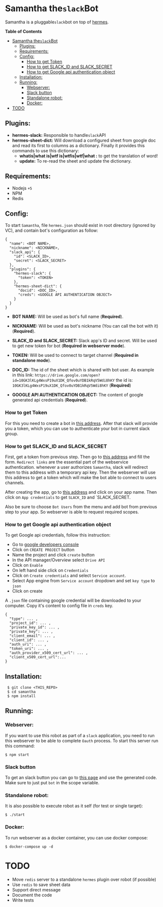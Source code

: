 # Samantha the`slack`Bot

Samantha is a pluggable`slack`bot on top of [hermes](https://github.com/segmentio/hermes).

**Table of Contents**

- [Samantha the`slack`Bot](#samantha-theslackbot)
    - [Plugins:](#plugins)
    - [Requirements:](#requirements)
    - [Config:](#config)
        - [How to get Token](#how-to-get-token)
        - [How to get SLACK_ID and SLACK_SECRET](#how-to-get-slackid-and-slacksecret)
        - [How to get Google api authentication object](#how-to-get-google-api-authentication-object)
    - [Installation:](#installation)
    - [Running:](#running)
        - [Webserver:](#webserver)
        - [Slack button](#slack-button)
        - [Standalone robot:](#standalone-robot)
        - [Docker:](#docker)
- [TODO](#todo)



## Plugins:

  - **hermes-slack:** Responsible to handle`slack`API
  - **hermes-sheet-dict:** Will download a configured sheet from google doc and
    read its first to columns as a dictionary. Finally it provides this commands
    to use this dictionary:
    - **whatis|what is|wtf is|wtfis|wtf|what <word>:** to get the translation of word!
    - **update:** To re-read the sheet and update the dictionary.
    
## Requirements:

  - Nodejs `+5`
  - NPM
  - Redis

## Config:

To start `Samantha`, file `hermes.json` should exist in root directory (ignored
by VC), and contain bot's configuration as follow:

    {
      "name": <BOT NAME>,
      "nickname": <NICKNAME>,
      "slack_api": {
        "id": <SLACK_ID>,
        "secret": <SLACK_SECRET>
      },
      "plugins": {
        "hermes-slack": {
          "token": <TOKEN>
        },
        "hermes-sheet-dict": {
          "docid": <DOC_ID>,
          "creds": <GOOGLE API AUTHENTICATION OBJECT>
        }
      }
    }

  - **BOT NAME:** Will be used as bot's full name (**Required**).
  - **NICKNAME:** Will be used as bot's nickname (You can call the bot with it)(**Required**).
  - **SLACK_ID and SLACK_SECRET:** Slack app's ID and secret. Will be used to
    get new token for bot (**Required in webserver mode**).
  - **TOKEN:** Will be used to connect to target channel (**Required in standalone mode**).
  - **DOC_ID:** The id of the sheet which is shared with bot user. As example in
    this link:
    `https://drive.google.com/open?id=10GK3lKLg4WxsP19uX1DK_Qfov0uYDB1kRqV5Wdi8hKY`
    the id is: `10GK3lKLg4WxsP19uX1DK_Qfov0uYDB1kRqV5Wdi8hKY` (**Required**)
    
  - **GOOGLE API AUTHENTICATION OBJECT:** The content of google generated api credentials (**Required**).

### How to get Token

For this you need to create a bot in
[this address](https://my.slack.com/services/new/bot). After that slack will
provide you a token, which you can use to authenticate your bot in current slack
group.

### How to get SLACK_ID and SLACK_SECRET

First, get a token from previous step. Then go to
[this address](https://api.slack.com/apps/new) and fill the form. `Redirect
links` are the essential part of the webservice authentication. whenever a user
authorizes `Samantha`, slack will redirect them to this address with a temporary
api key. Then the webserver will use this address to get a token which will make
the bot able to connect to users channels.

After creating the app, go to [this address](https://api.slack.com/apps) and
click on your app name. Then click on `App credentials` to get `SLACK_ID` and
`SLACK_SECRET.

Also be sure to choose `Bot Users` from the menu and add bot from previous step
to your app. So webserver is able to request required scopes.

### How to get Google api authentication object

To get Google api credentials, follow this instruction:

  - Go to [google developers console](https://console.developers.google.com/project)
  - Click on `CREATE PROJECT` button
  - Name the project and click `create` button
  - In the API manager/Overview select `Drive API` 
  - Click on `Enable`
  - On left hand side click on `Credentials`
  - Click on `Create credentials` and select `Service account`.
  - Select App engine from `Service account` dropdown and set `key type` to `json`
  - Click on create

A `.json` file containing google credential will be downloaded to your computer.
Copy it's content to config file in `creds` key.
  

    {
      "type": ... ,
      "project_id": ... ,
      "private_key_id": ... ,
      "private_key": ... ,
      "client_email": ... ,
      "client_id": ... ,
      "auth_uri": ... ,
      "token_uri": ... ,
      "auth_provider_x509_cert_url": ... ,
      "client_x509_cert_url":... 
    }

## Installation:

     $ git clone <THIS_REPO>
     $ cd samantha
     $ npm install
    
## Running:

### Webserver:

If you want to use this robot as part of a `slack` application, you need to run
this webserver to be able to complete `Oauth` process. To start this server run
this command:

    $ npm start

### Slack button

To get an slack button you can go to [this page](https://api.slack.com/docs/slack-button) and use the generated code.
Make sure to just put `bot` in the scope variable. 

### Standalone robot:

It is also possible to execute robot as it self (for test or single target):

    $ ./start
    
### Docker:

To run webserver as a docker container, you can use docker compose:

    $ docker-compose up -d

# TODO

  - Move `redis` server to a standalone `hermes` plugin over robot (if possible)
  - Use `redis` to save sheet data
  - Support direct message
  - Document the code
  - Write tests
